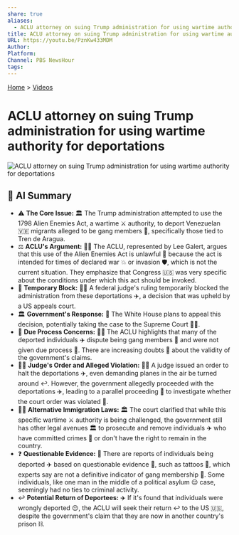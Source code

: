 ```yaml
---
share: true
aliases:
  - ACLU attorney on suing Trump administration for using wartime authority for deportations
title: ACLU attorney on suing Trump administration for using wartime authority for deportations
URL: https://youtu.be/PznKw433MDM
Author: 
Platform: 
Channel: PBS NewsHour
tags: 
---
```

[Home](../index.md) > [Videos](./index.md)  
# ACLU attorney on suing Trump administration for using wartime authority for deportations  
![ACLU attorney on suing Trump administration for using wartime authority for deportations](https://youtu.be/PznKw433MDM)  
  
## 🤖 AI Summary  
* ⚠️ **The Core Issue:** 🏛️ The Trump administration attempted to use the 1798 Alien Enemies Act, a wartime ⚔️ authority, to deport Venezuelan 🇻🇪 migrants alleged to be gang members 🦹, specifically those tied to Tren de Aragua.  
* ⚖️ **ACLU's Argument:** 🧑‍⚖️ The ACLU, represented by Lee Galert, argues that this use of the Alien Enemies Act is unlawful 🚫 because the act is intended for times of declared war 💥 or invasion 🛡️, which is not the current situation. They emphasize that Congress 🇺🇸 was very specific about the conditions under which this act should be invoked.  
* 🛑 **Temporary Block:** 👨‍⚖️ A federal judge's ruling temporarily blocked the administration from these deportations ✈️, a decision that was upheld by a US appeals court.  
* 🏛️ **Government's Response:** 🏢 The White House plans to appeal this decision, potentially taking the case to the Supreme Court 👨‍⚖️.  
* 🤔 **Due Process Concerns:** 🧑‍⚖️ The ACLU highlights that many of the deported individuals ✈️ dispute being gang members 🦹 and were not given due process 📜. There are increasing doubts 🤔 about the validity of the government's claims.  
* 👨‍⚖️ **Judge's Order and Alleged Violation:** 👨‍⚖️ A judge issued an order to halt the deportations ✈️, even demanding planes in the air be turned around ↩️. However, the government allegedly proceeded with the deportations ✈️, leading to a parallel proceeding 🔎 to investigate whether the court order was violated 🚨.  
* 👨‍⚖️ **Alternative Immigration Laws:** 🏛️ The court clarified that while this specific wartime ⚔️ authority is being challenged, the government still has other legal avenues 🏛️ to prosecute and remove individuals ✈️ who have committed crimes 🔪 or don't have the right to remain in the country.  
* ❓ **Questionable Evidence:** 📰 There are reports of individuals being deported ✈️ based on questionable evidence 🤔, such as tattoos 💉, which experts say are not a definitive indicator of gang membership 🦹. Some individuals, like one man in the middle of a political asylum 😔 case, seemingly had no ties to criminal activity.  
* ↩️ **Potential Return of Deportees:** ✈️ If it's found that individuals were wrongly deported 😔, the ACLU will seek their return ↩️ to the US 🇺🇸, despite the government's claim that they are now in another country's prison ⛓️.  
